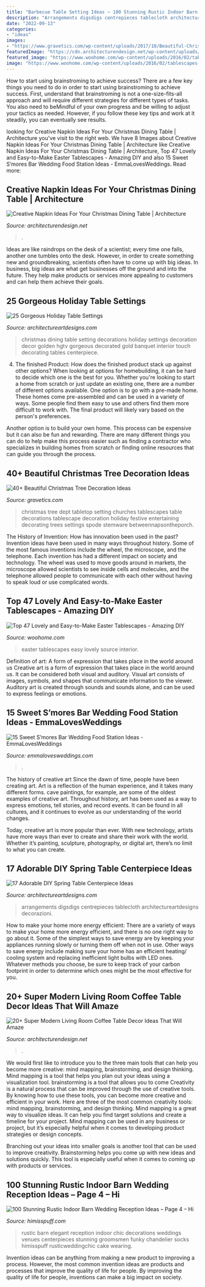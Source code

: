 ```yaml
---
title: "Barbecue Table Setting Ideas ~ 100 Stunning Rustic Indoor Barn Wedding Reception Ideas – Page 4 – Hi"
description: "Arrangements digsdigs centrepieces tablecloth architectureartdesigns decorazioni"
date: "2022-09-13"
categories:
- "ideas"
images:
- "https://www.gravetics.com/wp-content/uploads/2017/10/Beautiful-Christmas-Tree-Decorations-Ideas.jpg"
featuredImage: "https://cdn.architecturendesign.net/wp-content/uploads/2015/11/AD-21-bottle-vase-coffee-table-decor.jpg"
featured_image: "https://www.woohome.com/wp-content/uploads/2016/02/tablescapes-for-easter-09.jpg"
image: "https://www.woohome.com/wp-content/uploads/2016/02/tablescapes-for-easter-09.jpg"
---
```



How to start using brainstroming to achieve success?
There are a few key things you need to do in order to start using brainstroming to achieve success. First, understand that brainstroming is not a one-size-fits-all approach and will require different strategies for different types of tasks. You also need to beMindful of your own progress and be willing to adjust your tactics as needed. However, if you follow these key tips and work at it steadily, you can eventually see results.

	

		
looking for Creative Napkin Ideas For Your Christmas Dining Table | Architecture you've visit to the right web. We have 8 Images about Creative Napkin Ideas For Your Christmas Dining Table | Architecture like Creative Napkin Ideas For Your Christmas Dining Table | Architecture, Top 47 Lovely and Easy-to-Make Easter Tablescapes - Amazing DIY and also 15 Sweet S’mores Bar Wedding Food Station Ideas - EmmaLovesWeddings. Read more:
		
    
## Creative Napkin Ideas For Your Christmas Dining Table | Architecture

<img loading=lazy src="https://cdn.architecturendesign.net/wp-content/uploads/2015/12/08-Fun-And-Festive-Napkin-AD.jpg" onerror="this.onerror=null;this.src='https://tse2.mm.bing.net/th?id=OIP.rRNoXBaYUl_CuvaBAo8QgAHaLH&amp;pid=15.1';" alt="Creative Napkin Ideas For Your Christmas Dining Table | Architecture">

_Source: architecturendesign.net_

>. 

	

Ideas are like raindrops on the desk of a scientist; every time one falls, another one tumbles onto the desk. However, in order to create something new and groundbreaking, scientists often have to come up with big ideas. In business, big ideas are what get businesses off the ground and into the future. They help make products or services more appealing to customers and can help them achieve their goals.

    
## 25 Gorgeous Holiday Table Settings

<img loading=lazy src="https://www.architectureartdesigns.com/wp-content/uploads/2013/02/Dining-Table-Decor-ArchiArtDesigns-17.jpg" onerror="this.onerror=null;this.src='https://tse3.mm.bing.net/th?id=OIP.O_2Hne0dN7OCRNPnLg8gEAHaJ5&amp;pid=15.1';" alt="25 Gorgeous Holiday Table Settings">

_Source: architectureartdesigns.com_

>christmas dining table setting decorations holiday settings decoration decor golden hgtv gorgeous decorated gold banquet interior touch decorating tables centerpiece. 

	

4. The finished Product: How does the finished product stack up against other options?
When looking at options for homebuilding, it can be hard to decide which one is the best for you. Whether you're looking to start a home from scratch or just update an existing one, there are a number of different options available. 
One option is to go with a pre-made home. These homes come pre-assembled and can be used in a variety of ways. Some people find them easy to use and others find them more difficult to work with. The final product will likely vary based on the person's preferences. 

Another option is to build your own home. This process can be expensive but it can also be fun and rewarding. There are many different things you can do to help make this process easier such as finding a contractor who specializes in building homes from scratch or finding online resources that can guide you through the process.

    
## 40+ Beautiful Christmas Tree Decoration Ideas

<img loading=lazy src="https://www.gravetics.com/wp-content/uploads/2017/10/Beautiful-Christmas-Tree-Decorations-Ideas.jpg" onerror="this.onerror=null;this.src='https://tse4.mm.bing.net/th?id=OIP.TL9-8xj1smJlJUKvkgiakwHaLL&amp;pid=15.1';" alt="40+ Beautiful Christmas Tree Decoration Ideas">

_Source: gravetics.com_

>christmas tree dept tabletop setting churches tablescapes table decorations tablescape decoration holiday festive entertaining decorating trees settings spode stemware betweennapsontheporch. 

	

The History of Invention: How has innovation been used in the past?
Invention ideas have been used in many ways throughout history. Some of the most famous inventions include the wheel, the microscope, and the telephone. Each invention has had a different impact on society and technology. The wheel was used to move goods around in markets, the microscope allowed scientists to see inside cells and molecules, and the telephone allowed people to communicate with each other without having to speak loud or use complicated words.

    
## Top 47 Lovely And Easy-to-Make Easter Tablescapes - Amazing DIY

<img loading=lazy src="https://www.woohome.com/wp-content/uploads/2016/02/tablescapes-for-easter-09.jpg" onerror="this.onerror=null;this.src='https://tse4.mm.bing.net/th?id=OIP.UD3yFmKND7j-Pc8wAVdu6AHaK3&amp;pid=15.1';" alt="Top 47 Lovely and Easy-to-Make Easter Tablescapes - Amazing DIY">

_Source: woohome.com_

>easter tablescapes easy lovely source interior. 

	

Definition of art: A form of expression that takes place in the world around us
Creative art is a form of expression that takes place in the world around us. It can be considered both visual and auditory. Visual art consists of images, symbols, and shapes that communicate information to the viewer. Auditory art is created through sounds and sounds alone, and can be used to express feelings or emotions.

    
## 15 Sweet S’mores Bar Wedding Food Station Ideas - EmmaLovesWeddings

<img loading=lazy src="http://emmalovesweddings.com/wp-content/uploads/2017/12/rustic-wedding-S’mores-Bar-food-station-ideas.jpg" onerror="this.onerror=null;this.src='https://tse3.mm.bing.net/th?id=OIP.AVrMEatUPCxMQsncehdkywHaLH&amp;pid=15.1';" alt="15 Sweet S’mores Bar Wedding Food Station Ideas - EmmaLovesWeddings">

_Source: emmalovesweddings.com_

>. 

	

The history of creative art
Since the dawn of time, people have been creating art. Art is a reflection of the human experience, and it takes many different forms. cave paintings, for example, are some of the oldest examples of creative art.
Throughout history, art has been used as a way to express emotions, tell stories, and record events. It can be found in all cultures, and it continues to evolve as our understanding of the world changes.

 Today, creative art is more popular than ever. With new technology, artists have more ways than ever to create and share their work with the world. Whether it’s painting, sculpture, photography, or digital art, there’s no limit to what you can create.

    
## 17 Adorable DIY Spring Table Centerpiece Ideas

<img loading=lazy src="https://www.architectureartdesigns.com/wp-content/uploads/2015/03/615.jpg" onerror="this.onerror=null;this.src='https://tse1.mm.bing.net/th?id=OIP.qmC40T4nOeTAMtNPw77ZagHaLH&amp;pid=15.1';" alt="17 Adorable DIY Spring Table Centerpiece Ideas">

_Source: architectureartdesigns.com_

>arrangements digsdigs centrepieces tablecloth architectureartdesigns decorazioni. 

	

How to make your home more energy efficient:
There are a variety of ways to make your home more energy efficient, and there is no one right way to go about it. Some of the simplest ways to save energy are by keeping your appliances running slowly or turning them off when not in use. Other ways to save energy include making sure your home has an efficient heating/ cooling system and replacing inefficient light bulbs with LED ones. Whatever methods you choose, be sure to keep track of your carbon footprint in order to determine which ones might be the most effective for you.

    
## 20+ Super Modern Living Room Coffee Table Decor Ideas That Will Amaze

<img loading=lazy src="https://cdn.architecturendesign.net/wp-content/uploads/2015/11/AD-21-bottle-vase-coffee-table-decor.jpg" onerror="this.onerror=null;this.src='https://tse4.mm.bing.net/th?id=OIP.kWCZLd9woBskpfGy9AqRaAHaKc&amp;pid=15.1';" alt="20+ Super Modern Living Room Coffee Table Decor Ideas That Will Amaze">

_Source: architecturendesign.net_

>. 

	

We would first like to introduce you to the three main tools that can help you become more creative: mind mapping, brainstorming, and design thinking. Mind mapping is a tool that helps you plan out your ideas using a visualization tool. brainstorming is a tool that allows you to come
Creativity is a natural process that can be improved through the use of creative tools. By knowing how to use these tools, you can become more creative and efficient in your work. Here are three of the most common creativity tools: mind mapping, brainstorming, and design thinking.
Mind mapping is a great way to visualize ideas. It can help you find target solutions and create a timeline for your project. Mind mapping can be used in any business or project, but it’s especially helpful when it comes to developing product strategies or design concepts.

Branching out your ideas into smaller goals is another tool that can be used to improve creativity. Brainstorming helps you come up with new ideas and solutions quickly. This tool is especially useful when it comes to coming up with products or services.

    
## 100 Stunning Rustic Indoor Barn Wedding Reception Ideas – Page 4 – Hi

<img loading=lazy src="https://www.himisspuff.com/wp-content/uploads/2016/04/Elegant-Rustic-Barn-Wedding-Reception-Ideas.jpg" onerror="this.onerror=null;this.src='https://tse1.mm.bing.net/th?id=OIP.2q4vFMvPVJWmDxKalJw0OwHaLH&amp;pid=15.1';" alt="100 Stunning Rustic Indoor Barn Wedding Reception Ideas – Page 4 – Hi">

_Source: himisspuff.com_

>rustic barn elegant reception indoor chic decorations weddings venues centerpieces stunning groomsmen funky chandelier socks himisspuff rusticweddingchic cake wearing. 

	

Invention ideas can be anything from making a new product to improving a process. However, the most common invention ideas are products and processes that improve the quality of life for people. By improving the quality of life for people, inventions can make a big impact on society.

